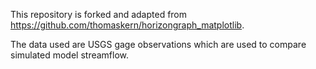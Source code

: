 This repository is forked and adapted from https://github.com/thomaskern/horizongraph_matplotlib.

The data used are USGS gage observations which are used to compare simulated model streamflow. 
